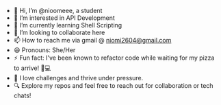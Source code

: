 - 👋 Hi, I’m @nioomeee, a student
- 👀 I’m interested in API Development
- 🌱 I’m currently learning Shell Scripting
- 💞️ I’m looking to collaborate here
- 📫 How to reach me via gmail @ niomi2604@gmail.com
- 😄 Pronouns: She/Her
- ⚡ Fun fact: I've been known to refactor code while waiting for my pizza to arrive! 🍕💻
- 🚀 I love challenges and thrive under pressure.
- 🔍 Explore my repos and feel free to reach out for collaboration or tech chats!

<!---
nioomeee/nioomeee is a ✨ special ✨ repository because its `README.md` (this file) appears on your GitHub profile.
You can click the Preview link to take a look at your changes.
--->
